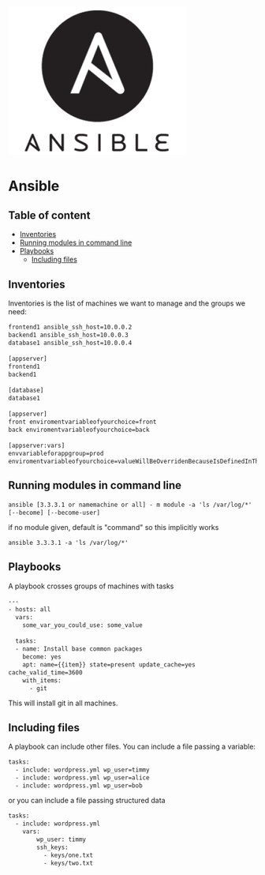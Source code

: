 # ![ansible](media/ansible.png)

Ansible
===============

## Table of content

- [Inventories](#Inventories)
- [Running modules in command line](#running-modules-in-command-line)
- [Playbooks](#Playbooks)
    - [Including files](#including-files)

## Inventories 

Inventories is the list of machines we want to manage and the groups we need:

```
frontend1 ansible_ssh_host=10.0.0.2
backend1 ansible_ssh_host=10.0.0.3
database1 ansible_ssh_host=10.0.0.4

[appserver]
frontend1
backend1

[database]
database1

[appserver]
front enviromentvariableofyourchoice=front
back enviromentvariableofyourchoice=back

[appserver:vars]
envvariableforappgroup=prod
enviromentvariableofyourchoice=valueWillBeOverridenBecauseIsDefinedInTheSameHost
```

## Running modules in command line

```
ansible [3.3.3.1 or namemachine or all] - m module -a 'ls /var/log/*' [--become] [--become-user]
```

if no module given, default is "command" so this implicitly works

```
ansible 3.3.3.1 -a 'ls /var/log/*'
```


## Playbooks

A playbook crosses groups of machines with tasks

```
---
- hosts: all
  vars:
    some_var_you_could_use: some_value

  tasks:
  - name: Install base common packages
    become: yes
    apt: name={{item}} state=present update_cache=yes cache_valid_time=3600
    with_items:
      - git

```

This will install git in all machines.

## Including files 

A playbook can include other files. You can include a file passing a variable:


```
tasks:
  - include: wordpress.yml wp_user=timmy
  - include: wordpress.yml wp_user=alice
  - include: wordpress.yml wp_user=bob
```

or you can include a file passing structured data

```
tasks:
  - include: wordpress.yml
    vars:
        wp_user: timmy
        ssh_keys:
          - keys/one.txt
          - keys/two.txt
```
